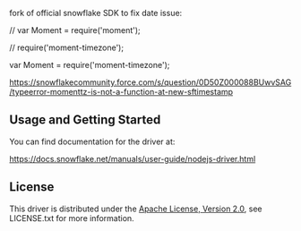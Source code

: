 fork of official snowflake SDK to fix date issue:

// var Moment = require('moment');

// require('moment-timezone');

var Moment = require('moment-timezone');

https://snowflakecommunity.force.com/s/question/0D50Z000088BUwvSAG/typeerror-momenttz-is-not-a-function-at-new-sftimestamp

## Usage and Getting Started

You can find documentation for the driver at:

https://docs.snowflake.net/manuals/user-guide/nodejs-driver.html

## License

This driver is distributed under the 
[Apache License, Version 2.0](http://www.apache.org/licenses/LICENSE-2.0),
see LICENSE.txt for more information.

